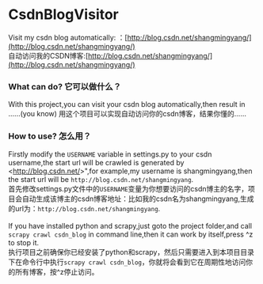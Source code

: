 # CsdnBlogVisitor 
Visit my csdn blog automatically: 
：[http://blog.csdn.net/shangmingyang/](http://blog.csdn.net/shangmingyang/)
<br />
自动访问我的CSDN博客:[http://blog.csdn.net/shangmingyang/](http://blog.csdn.net/shangmingyang/)

### What can do? 它可以做什么？
With this project,you can visit your csdn blog automatically,then result in ......(you know)
用这个项目可以实现自动访问你的csdn博客，结果你懂的……

### How to use? 怎么用？
Firstly modify the `USERNAME` variable in settings.py to your csdn username,the start url will be crawled is generated by <http://blog.csdn.net/<USERNAME>>",for example,my username is shangmingyang,then the start url will be `http://blog.csdn.net/shangmingyang`.<br />
首先修改settings.py文件中的`USERNAME`变量为你想要访问的csdn博主的名字，项目会自动生成该博主的csdn博客地址：比如我的csdn名为shangmingyang,生成的url为：`http://blog.csdn.net/shangmingyang`.
<br />
<br />
If you have installed python and scrapy,just goto the project folder,and call
`scrapy crawl csdn_blog`
in command line,then it can work by itself,press ^z to stop it.<br />
执行项目之前确保你已经安装了python和scrapy，然后只需要进入到本项目目录下在命令行中执行`scrapy crawl csdn_blog`，你就将会看到它在周期性地访问你的所有博客，按^z停止访问。
